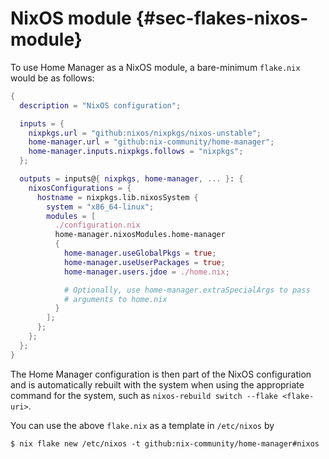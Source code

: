 # NixOS module {#sec-flakes-nixos-module}

To use Home Manager as a NixOS module, a bare-minimum `flake.nix` would
be as follows:

``` nix
{
  description = "NixOS configuration";

  inputs = {
    nixpkgs.url = "github:nixos/nixpkgs/nixos-unstable";
    home-manager.url = "github:nix-community/home-manager";
    home-manager.inputs.nixpkgs.follows = "nixpkgs";
  };

  outputs = inputs@{ nixpkgs, home-manager, ... }: {
    nixosConfigurations = {
      hostname = nixpkgs.lib.nixosSystem {
        system = "x86_64-linux";
        modules = [
          ./configuration.nix
          home-manager.nixosModules.home-manager
          {
            home-manager.useGlobalPkgs = true;
            home-manager.useUserPackages = true;
            home-manager.users.jdoe = ./home.nix;

            # Optionally, use home-manager.extraSpecialArgs to pass
            # arguments to home.nix
          }
        ];
      };
    };
  };
}
```

The Home Manager configuration is then part of the NixOS configuration
and is automatically rebuilt with the system when using the appropriate
command for the system, such as
`nixos-rebuild switch --flake <flake-uri>`.

You can use the above `flake.nix` as a template in `/etc/nixos` by

``` shell
$ nix flake new /etc/nixos -t github:nix-community/home-manager#nixos
```
